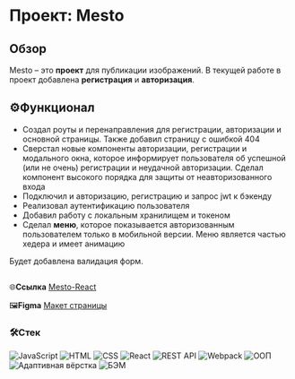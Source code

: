 # Проект: Mesto
## Обзор

Mesto – это **проект** для публикации изображений.
В текущей работе в проект добавлена **регистрация** и **авторизация**.

## ⚙️Функционал
* Создал роуты и перенаправления для регистрации, авторизации и основной страницы. Также добавил страницу с ошибкой 404
* Сверстал новые компоненты авторизации, регистрации и модального окна, которое информирует пользователя об успешной (или не очень) регистрации и неудачной авторизации. Сделал компонент высокого порядка для защиты от неавторизованного входа
* Подключил и авторизацию, регистрацию и запрос jwt к бэкенду
* Реализовал аутентификацию пользователя
* Добавил работу с локальным хранилищем и токеном
* Сделал **меню**, которое показывается авторизованным пользователем только в мобильной версии. Меню является частью хедера и имеет анимацию

Будет добавлена валидация форм.

##

🌐**Ссылка** [Mesto-React](https://romnyer.github.io/react-mesto-auth/)

🖼**Figma** [Макет страницы](https://www.figma.com/file/5H3gsn5lIGPwzBPby9jAOo/JavaScript.-Sprint-12?node-id=0-1&t=8GOTouwyh2WlrjLH-0)

### 🛠Стек
<div>
  <img src="https://img.shields.io/badge/JavaScript-F7DF1E?style=flat-square&logo=JavaScript&logoColor=black" alt="JavaScript" style="display:inline;"/>
  <img src="https://img.shields.io/badge/HTML-E34F26?style=flat-square&logo=HTML5&logoColor=white" alt="HTML" style="display:inline;"/>
  <img src="https://img.shields.io/badge/CSS-1572B6?style=flat-square&logo=CSS3&logoColor=white" alt="CSS" style="display:inline;"/>
  <img src="https://img.shields.io/badge/React-555555?style=flat-square&logo=React&logoColor=61DAFB" alt="React">
  <img src="https://img.shields.io/badge/🔧-REST%20API-black?&style=flat-square&logoColor=white" alt="REST API">
  <img src="https://img.shields.io/badge/Webpack-8DD6F9?style=flat-square&logo=Webpack&logoColor=white" alt="Webpack" style="display:inline;"/>
  <img src="https://img.shields.io/badge/🔧-ООП-black?&style=flat-square&logoColor=white" alt="ООП">
  <img src="https://img.shields.io/badge/🔧-Адаптивная%20вёрстка-black?&style=flat-square&logoColor=white" alt="Адаптивная вёрстка">
  <img src="https://img.shields.io/badge/🔧-БЭМ-black?&style=flat-square&logoColor=white" alt="БЭМ">
</div>
